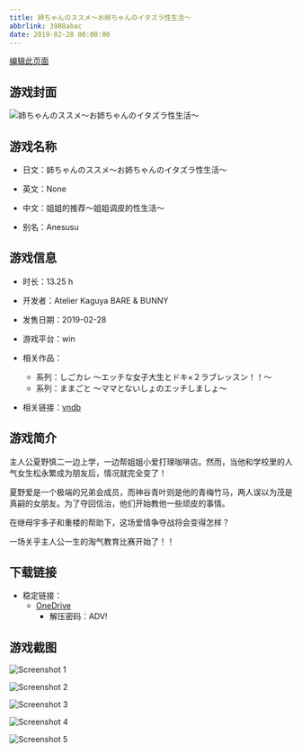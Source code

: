 ```yaml
---
title: 姉ちゃんのススメ～お姉ちゃんのイタズラ性生活～
abbrlink: 3988abac
date: 2019-02-28 00:00:00
---
```

[编辑此页面](https://github.com/ACG-3/ADV3-source/blob/main/source/_posts/games/%E5%A7%89%E3%81%A1%E3%82%83%E3%82%93%E3%81%AE%E3%82%B9%E3%82%B9%E3%83%A1%EF%BD%9E%E3%81%8A%E5%A7%89%E3%81%A1%E3%82%83%E3%82%93%E3%81%AE%E3%82%A4%E3%82%BF%E3%82%BA%E3%83%A9%E6%80%A7%E7%94%9F%E6%B4%BB%EF%BD%9E.md)

## 游戏封面

![姉ちゃんのススメ～お姉ちゃんのイタズラ性生活～](https://pan.timero.xyz/d/onedrive/img_lib_001/%E5%A7%89%E3%81%A1%E3%82%83%E3%82%93%E3%81%AE%E3%82%B9%E3%82%B9%E3%83%A1%EF%BD%9E%E3%81%8A%E5%A7%89%E3%81%A1%E3%82%83%E3%82%93%E3%81%AE%E3%82%A4%E3%82%BF%E3%82%BA%E3%83%A9%E6%80%A7%E7%94%9F%E6%B4%BB%EF%BD%9E_cover.avif)


## 游戏名称

- 日文：姉ちゃんのススメ～お姉ちゃんのイタズラ性生活～
- 英文：None
- 中文：姐姐的推荐～姐姐调皮的性生活～

- 别名：Anesusu


## 游戏信息

- 时长：13.25 h
- 开发者：Atelier Kaguya BARE & BUNNY
- 发售日期：2019-02-28
- 游戏平台：win
- 相关作品：
   - 系列：しごカレ ～エッチな女子大生とドキ×２ラブレッスン！！～
   - 系列：ままごと ～ママとないしょのエッチしましょ～

- 相关链接：[vndb](https://vndb.org/v24853)


## 游戏简介

主人公夏野慎二一边上学，一边帮姐姐小爱打理咖啡店。然而，当他和学校里的人气女生松永繁成为朋友后，情况就完全变了！

夏野爱是一个极端的兄弟会成员，而神谷青叶则是他的青梅竹马，两人误以为茂是真嗣的女朋友。为了夺回信治，他们开始教他一些顽皮的事情。

在继母宇多子和重楼的帮助下，这场爱情争夺战将会变得怎样？

一场关乎主人公一生的淘气教育比赛开始了！！


## 下载链接

- 稳定链接：
    - [OneDrive](https://pan.timero.xyz/onedrive/adv_lib_001/%E5%A7%89%E3%81%A1%E3%82%83%E3%82%93%E3%81%AE%E3%82%B9%E3%82%B9%E3%83%A1%EF%BD%9E%E3%81%8A%E5%A7%89%E3%81%A1%E3%82%83%E3%82%93%E3%81%AE%E3%82%A4%E3%82%BF%E3%82%BA%E3%83%A9%E6%80%A7%E7%94%9F%E6%B4%BB%EF%BD%9E)
        - 解压密码：ADV!



## 游戏截图


![Screenshot 1](https://pan.timero.xyz/d/onedrive/img_lib_001/%E5%A7%89%E3%81%A1%E3%82%83%E3%82%93%E3%81%AE%E3%82%B9%E3%82%B9%E3%83%A1%EF%BD%9E%E3%81%8A%E5%A7%89%E3%81%A1%E3%82%83%E3%82%93%E3%81%AE%E3%82%A4%E3%82%BF%E3%82%BA%E3%83%A9%E6%80%A7%E7%94%9F%E6%B4%BB%EF%BD%9E_Screenshot_1.avif)

![Screenshot 2](https://pan.timero.xyz/d/onedrive/img_lib_001/%E5%A7%89%E3%81%A1%E3%82%83%E3%82%93%E3%81%AE%E3%82%B9%E3%82%B9%E3%83%A1%EF%BD%9E%E3%81%8A%E5%A7%89%E3%81%A1%E3%82%83%E3%82%93%E3%81%AE%E3%82%A4%E3%82%BF%E3%82%BA%E3%83%A9%E6%80%A7%E7%94%9F%E6%B4%BB%EF%BD%9E_Screenshot_2.avif)

![Screenshot 3](https://pan.timero.xyz/d/onedrive/img_lib_001/%E5%A7%89%E3%81%A1%E3%82%83%E3%82%93%E3%81%AE%E3%82%B9%E3%82%B9%E3%83%A1%EF%BD%9E%E3%81%8A%E5%A7%89%E3%81%A1%E3%82%83%E3%82%93%E3%81%AE%E3%82%A4%E3%82%BF%E3%82%BA%E3%83%A9%E6%80%A7%E7%94%9F%E6%B4%BB%EF%BD%9E_Screenshot_3.avif)

![Screenshot 4](https://pan.timero.xyz/d/onedrive/img_lib_001/%E5%A7%89%E3%81%A1%E3%82%83%E3%82%93%E3%81%AE%E3%82%B9%E3%82%B9%E3%83%A1%EF%BD%9E%E3%81%8A%E5%A7%89%E3%81%A1%E3%82%83%E3%82%93%E3%81%AE%E3%82%A4%E3%82%BF%E3%82%BA%E3%83%A9%E6%80%A7%E7%94%9F%E6%B4%BB%EF%BD%9E_Screenshot_4.avif)

![Screenshot 5](https://pan.timero.xyz/d/onedrive/img_lib_001/%E5%A7%89%E3%81%A1%E3%82%83%E3%82%93%E3%81%AE%E3%82%B9%E3%82%B9%E3%83%A1%EF%BD%9E%E3%81%8A%E5%A7%89%E3%81%A1%E3%82%83%E3%82%93%E3%81%AE%E3%82%A4%E3%82%BF%E3%82%BA%E3%83%A9%E6%80%A7%E7%94%9F%E6%B4%BB%EF%BD%9E_Screenshot_5.avif)

